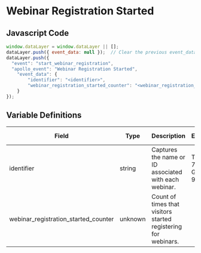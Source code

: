 # Webinar Registration Started

### 

## Javascript Code
```js
window.dataLayer = window.dataLayer || [];
dataLayer.push({ event_data: null });  // Clear the previous event_data object.
dataLayer.push({
  "event": "start_webinar_registration",
  "apollo_event": "Webinar Registration Started",
    "event_data": {
        "identifier": "<identifier>",
        "webinar_registration_started_counter": "<webinar_registration_started_counter>"
    }
});
```

## Variable Definitions

|Field|Type|Description|Example|Pattern|Min Length|Max Length|Minimum|Maximum|Multiple Of|
| --- | --- | --- | --- | --- | --- | --- | --- | --- | --- |
|identifier|string|Captures the name or ID associated with each webinar.|TK-7869, GH-98657|||||||
|webinar_registration_started_counter|unknown|Count of times that visitors started registering for webinars.||||||||





